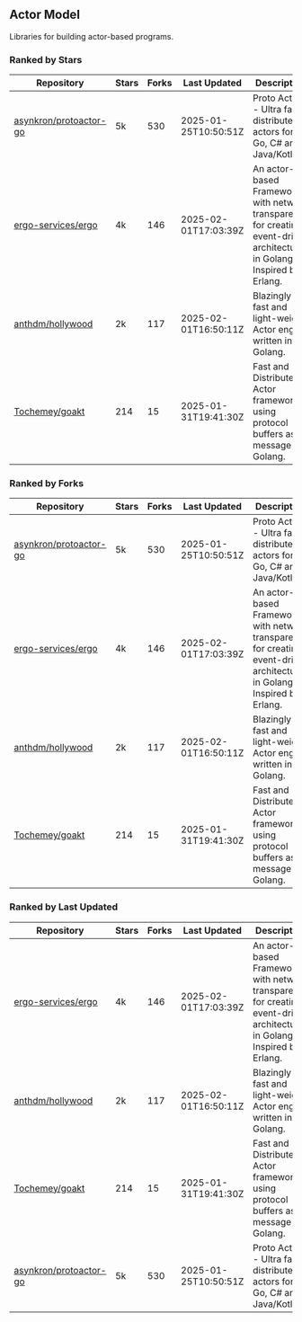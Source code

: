 ## Actor Model

Libraries for building actor-based programs.

### Ranked by Stars

| Repository | Stars | Forks | Last Updated | Description | 
|------------|-------|-------|--------------|-------------|
| [asynkron/protoactor-go](https://github.com/asynkron/protoactor-go) | 5k | 530 | 2025-01-25T10:50:51Z |  Proto Actor - Ultra fast distributed actors for Go, C# and Java/Kotlin. |
| [ergo-services/ergo](https://github.com/ergo-services/ergo) | 4k | 146 | 2025-02-01T17:03:39Z |  An actor-based Framework with network transparency for creating event-driven architecture in Golang. Inspired by Erlang. |
| [anthdm/hollywood](https://github.com/anthdm/hollywood) | 2k | 117 | 2025-02-01T16:50:11Z |  Blazingly fast and light-weight Actor engine written in Golang. |
| [Tochemey/goakt](https://github.com/Tochemey/goakt) | 214 | 15 | 2025-01-31T19:41:30Z |  Fast and Distributed Actor framework using protocol buffers as message for Golang. |

### Ranked by Forks

| Repository | Stars | Forks | Last Updated | Description | 
|------------|-------|-------|--------------|-------------|
| [asynkron/protoactor-go](https://github.com/asynkron/protoactor-go) | 5k | 530 | 2025-01-25T10:50:51Z |  Proto Actor - Ultra fast distributed actors for Go, C# and Java/Kotlin. |
| [ergo-services/ergo](https://github.com/ergo-services/ergo) | 4k | 146 | 2025-02-01T17:03:39Z |  An actor-based Framework with network transparency for creating event-driven architecture in Golang. Inspired by Erlang. |
| [anthdm/hollywood](https://github.com/anthdm/hollywood) | 2k | 117 | 2025-02-01T16:50:11Z |  Blazingly fast and light-weight Actor engine written in Golang. |
| [Tochemey/goakt](https://github.com/Tochemey/goakt) | 214 | 15 | 2025-01-31T19:41:30Z |  Fast and Distributed Actor framework using protocol buffers as message for Golang. |

### Ranked by Last Updated

| Repository | Stars | Forks | Last Updated | Description | 
|------------|-------|-------|--------------|-------------|
| [ergo-services/ergo](https://github.com/ergo-services/ergo) | 4k | 146 | 2025-02-01T17:03:39Z |  An actor-based Framework with network transparency for creating event-driven architecture in Golang. Inspired by Erlang. |
| [anthdm/hollywood](https://github.com/anthdm/hollywood) | 2k | 117 | 2025-02-01T16:50:11Z |  Blazingly fast and light-weight Actor engine written in Golang. |
| [Tochemey/goakt](https://github.com/Tochemey/goakt) | 214 | 15 | 2025-01-31T19:41:30Z |  Fast and Distributed Actor framework using protocol buffers as message for Golang. |
| [asynkron/protoactor-go](https://github.com/asynkron/protoactor-go) | 5k | 530 | 2025-01-25T10:50:51Z |  Proto Actor - Ultra fast distributed actors for Go, C# and Java/Kotlin. |

